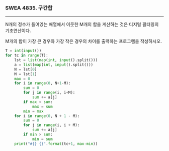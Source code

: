 ### SWEA 4835. 구간합

---

N개의 정수가 들어있는 배열에서 이웃한 M개의 합을 계산하는 것은 디지털 필터링의 기초연산이다.

M개의 합이 가장 큰 경우와 가장 작은 경우의 차이를 출력하는 프로그램을 작성하시오.

```python
T = int(input())
for tc in range(T):
    lst = list(map(int, input().split()))
    a = list(map(int, input().split()))
    N = lst[0]
    M = lst[1]
    max = 0
    for i in range(0, N+1-M):
        sum = 0
        for j in range(i, i+M):
            sum += a[j]
        if max < sum:
            max = sum
        min = max
    for i in range(0, N + 1 - M):
        sum = 0
        for j in range(i, i + M):
            sum += a[j]
        if min > sum:
            min = sum
    print("#{} {}".format(tc+1, max-min))
```

